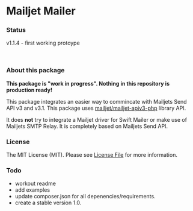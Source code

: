 # Mailjet Mailer

### Status

v1.1.4 - first working protoype

<br />

### About this package

**This package is "work in progress". Nothing in this repository is production ready!**

This package integrates an easier way to commincate with Mailjets
Send API v3 and v3.1. This package uses [mailjet/mailjet-apiv3-php](https://github.com/mailjet/mailjet-apiv3-php)
library API.

It does **not** try to integrate a Mailjet driver for Swift Mailer
or make use of Mailjets SMTP Relay. It is completely based on Mailjets
Send API.

### License

The MIT License (MIT). Please see [License File](https://github.com/wize-wiz/laravel-mailjet-mailer/blob/master/LICENSE.md) for more information.

### Todo
- workout readme
- add examples
- update composer.json for all depenencies/requirements.
- create a stable version 1.0.